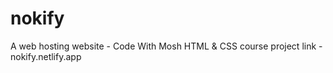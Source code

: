 # nokify
A web hosting website - Code With Mosh HTML &amp; CSS  course project
link - nokify.netlify.app
